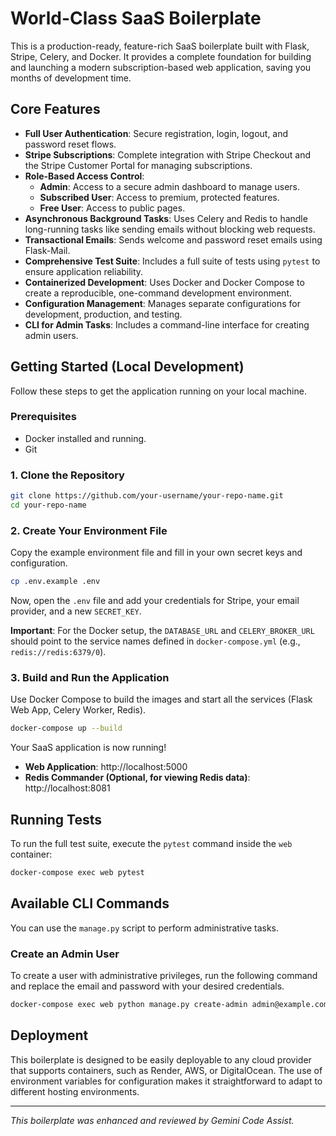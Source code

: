 # World-Class SaaS Boilerplate

This is a production-ready, feature-rich SaaS boilerplate built with Flask, Stripe, Celery, and Docker. It provides a complete foundation for building and launching a modern subscription-based web application, saving you months of development time.

## Core Features

*   **Full User Authentication**: Secure registration, login, logout, and password reset flows.
*   **Stripe Subscriptions**: Complete integration with Stripe Checkout and the Stripe Customer Portal for managing subscriptions.
*   **Role-Based Access Control**:
    *   **Admin**: Access to a secure admin dashboard to manage users.
    *   **Subscribed User**: Access to premium, protected features.
    *   **Free User**: Access to public pages.
*   **Asynchronous Background Tasks**: Uses Celery and Redis to handle long-running tasks like sending emails without blocking web requests.
*   **Transactional Emails**: Sends welcome and password reset emails using Flask-Mail.
*   **Comprehensive Test Suite**: Includes a full suite of tests using `pytest` to ensure application reliability.
*   **Containerized Development**: Uses Docker and Docker Compose to create a reproducible, one-command development environment.
*   **Configuration Management**: Manages separate configurations for development, production, and testing.
*   **CLI for Admin Tasks**: Includes a command-line interface for creating admin users.

## Getting Started (Local Development)

Follow these steps to get the application running on your local machine.

### Prerequisites

*   Docker installed and running.
*   Git

### 1. Clone the Repository

```bash
git clone https://github.com/your-username/your-repo-name.git
cd your-repo-name
```

### 2. Create Your Environment File

Copy the example environment file and fill in your own secret keys and configuration.

```bash
cp .env.example .env
```

Now, open the `.env` file and add your credentials for Stripe, your email provider, and a new `SECRET_KEY`.

**Important**: For the Docker setup, the `DATABASE_URL` and `CELERY_BROKER_URL` should point to the service names defined in `docker-compose.yml` (e.g., `redis://redis:6379/0`).

### 3. Build and Run the Application

Use Docker Compose to build the images and start all the services (Flask Web App, Celery Worker, Redis).

```bash
docker-compose up --build
```

Your SaaS application is now running!

*   **Web Application**: http://localhost:5000
*   **Redis Commander (Optional, for viewing Redis data)**: http://localhost:8081

## Running Tests

To run the full test suite, execute the `pytest` command inside the `web` container:

```bash
docker-compose exec web pytest
```

## Available CLI Commands

You can use the `manage.py` script to perform administrative tasks.

### Create an Admin User

To create a user with administrative privileges, run the following command and replace the email and password with your desired credentials.

```bash
docker-compose exec web python manage.py create-admin admin@example.com your-strong-password
```

## Deployment

This boilerplate is designed to be easily deployable to any cloud provider that supports containers, such as Render, AWS, or DigitalOcean. The use of environment variables for configuration makes it straightforward to adapt to different hosting environments.

---

*This boilerplate was enhanced and reviewed by Gemini Code Assist.*